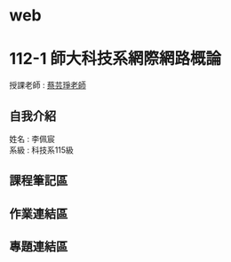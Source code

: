 # web
# 112-1 師大科技系網際網路概論
授課老師 : [蔡芸琤老師](https://github.com/pecu)<br />

自我介紹
-------------
姓名 : 李佩宸<br />
系級 : 科技系115級 <br />

## 課程筆記區 
## 作業連結區
## 專題連結區
